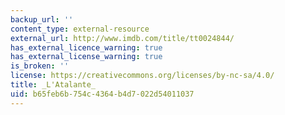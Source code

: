 ```yaml
---
backup_url: ''
content_type: external-resource
external_url: http://www.imdb.com/title/tt0024844/
has_external_licence_warning: true
has_external_license_warning: true
is_broken: ''
license: https://creativecommons.org/licenses/by-nc-sa/4.0/
title: _L'Atalante_
uid: b65feb6b-754c-4364-b4d7-022d54011037
---
```

